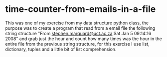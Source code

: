 # time-counter-from-emails-in-a-file
This was one of my exercise from my data structure python class, the purpose was to create a program that read from a email file the following string structure "From stephen.marquard@uct.ac.za Sat Jan  5 09:14:16 2008" and grab just the hour and count how many times was the hour in the entire file from the previous string structure, for this exercise I use list, dictionary, tuples and a little bit of list comprehension.
